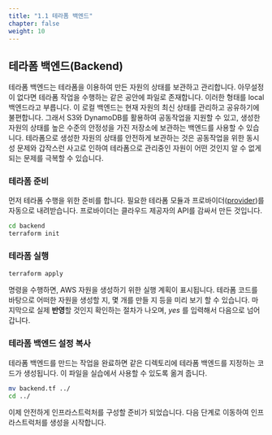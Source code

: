```yaml
---
title: "1.1 테라폼 백엔드"
chapter: false
weight: 10
---
```


## 테라폼 백엔드(Backend)

테라폼 백엔드는 테라폼을 이용하여 만든 자원의 상태를 보관하고 관리합니다. 아무설정이 없다면 테라폼 작업을 수행하는 같은 공안에 파일로 존재합니다. 이러한 형태를 local 백엔드라고 부릅니다. 이 로컬 백엔드는 현재 자원의 최신 상태를 관리하고 공유하기에 불편합니다. 그래서 S3와 DynamoDB를 활용하여 공동작업을 지원할 수 있고, 생성한 자원의 상태를 높은 수준의 안정성을 가진 저장소에 보관하는 백엔드를 사용할 수 있습니다. 테라폼으로 생성한 자원의 상태를 안전하게 보관하는 것은 공동작업을 위한 동시성 문제와 갑작스런 사고로 인하여 테라폼으로 관리중인 자원이 어떤 것인지 알 수 없게되는 문제를 극복할 수 있습니다.

### 테라폼 준비

먼저 테라폼 수행을 위한 준비를 합니다. 필요한 테라폼 모듈과 프로바이더([provider](https://registry.terraform.io/browse/providers))를 자동으로 내려받습니다. 프로바이더는 클라우드 제공자의 API를 감싸서 만든 것입니다.

```sh
cd backend
terraform init
```

### 테라폼 실행

```sh
terraform apply
```

명령을 수행하면, AWS 자원을 생성하기 위한 실행 계획이 표시됩니다. 테라폼 코드를 바탕으로 어떠한 자원을 생성할 지, 몇 개를 만들 지 등을 미리 보기 할 수 있습니다. 마지막으로 실제 **반영**할 것인지 확인하는 절차가 나오며, *yes* 를 입력해서 다음으로 넘어갑니다.

### 테라폼 백엔드 설정 복사

테라폼 백엔드를 만드는 작업을 완료하면 같은 디렉토리에 테라폼 백엔드를 지정하는 코드가 생성됩니다. 이 파일을 실습에서 사용할 수 있도록 옮겨 줍니다.

```sh
mv backend.tf ../
cd ../
```

이제 안전하게 인프라스트럭처를 구성할 준비가 되었습니다. 다음 단계로 이동하여 인프라스트럭처를 생성을 시작합니다.
